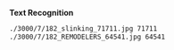 **Text Recognition**

```txt
./3000/7/182_slinking_71711.jpg 71711
./3000/7/182_REMODELERS_64541.jpg 64541
```

